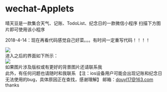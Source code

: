 # wechat-Applets
晴天豆是一款集合天气、记账、TodoList、纪念日的一款微信小程序
扫描下方图片即可使用该小程序

2018-4-14：现在再看代码感觉自己好菜。。。有时间一定重写代码！！！！

<img src="https://t1.picb.cc/uploads/2018/02/13/DbDJg.jpg"/><br/>
进入之后的界面如下所示：<br/>
<img src="https://t1.picb.cc/uploads/2018/02/13/DbsB8.png"/><br/>
如果图片涉及版权或有更好的背景图片还请联系我<br>
此外，有任何问题也请随时和我联系
【注：ios设备用户可能会出现记账和纪念日无法使用的bug，具体原因正在查找，感谢理解】
邮箱：douyl17@163.com<br/>
thanks
